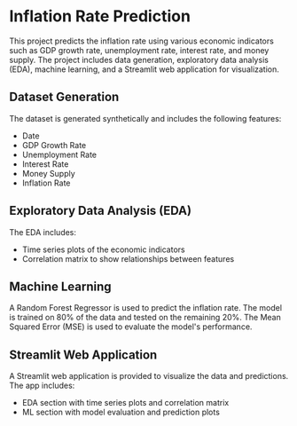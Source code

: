 # Inflation Rate Prediction

This project predicts the inflation rate using various economic indicators such as GDP growth rate, unemployment rate, interest rate, and money supply. The project includes data generation, exploratory data analysis (EDA), machine learning, and a Streamlit web application for visualization.

## Dataset Generation

The dataset is generated synthetically and includes the following features:
- Date
- GDP Growth Rate
- Unemployment Rate
- Interest Rate
- Money Supply
- Inflation Rate

## Exploratory Data Analysis (EDA)

The EDA includes:
- Time series plots of the economic indicators
- Correlation matrix to show relationships between features

## Machine Learning

A Random Forest Regressor is used to predict the inflation rate. The model is trained on 80% of the data and tested on the remaining 20%. The Mean Squared Error (MSE) is used to evaluate the model's performance.

## Streamlit Web Application

A Streamlit web application is provided to visualize the data and predictions. The app includes:
- EDA section with time series plots and correlation matrix
- ML section with model evaluation and prediction plots


